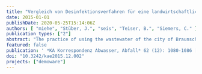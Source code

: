 ```yaml
---
title: "Vergleich von Desinfektionsverfahren für eine landwirtschaftliche Wasserwiederverwendung in Braunschweig"
date: 2015-01-01
publishDate: 2020-05-25T15:14:06Z
authors: [ "miehe", "Stüber, J.", "seis", "Teiser, B.", "Siemers, C." ]
publication_types: ["2"]
abstract: "The practice of using the wastewater of the city of Braunschweig for irrigation on the surface areas of the Braunschweig Wastewater Association, over decades, starting in 1954, has changed from being a disposal of raw wastewater to a sprinkle irrigation of biologically treated wastewater including the use of the nutrients from sewage sludge. Future requirements on the disinfection of wastewater and also the expansion of agricultural crop growing portfolios could require the installation of a wastewater disinfection system. For this various processes have been tested in pilot trials. Generally, UV disinfection with long project run times and high average usage of the processing capacity are advantageous whereas short project run times or a lower utilisation of the maximum capacity rather favour a dosing of performic acid. A near-natural secondary treatment on the other hand proved itself to be not reliable enough."
featured: false
publication: ' *KA Korrespondenz Abwasser, Abfall* 62 (12): 1080-1086 [10.3242/kae2015.12.002](https://doi.org/10.3242/kae2015.12.002)'
doi: "10.3242/kae2015.12.002"
projects: ["demoware"]
---
```


